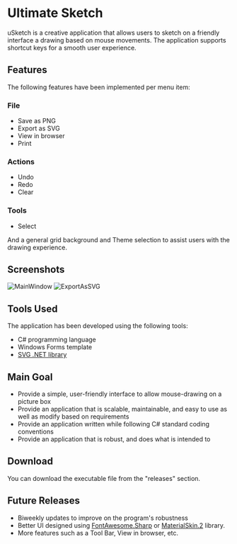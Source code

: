 # Ultimate Sketch

uSketch is a creative application that allows users to sketch on a friendly interface a drawing based on mouse movements. The application supports shortcut keys for a smooth user experience. 

## Features

The following features have been implemented per menu item:

### File

- Save as PNG
- Export as SVG
- View in browser
- Print

### Actions

- Undo
- Redo
- Clear

### Tools

- Select

And a general grid background and Theme selection to assist users with the drawing experience.

## Screenshots
![MainWindow](https://user-images.githubusercontent.com/95984302/234829073-bd78f238-80ef-4214-bdd0-a57fb62e1c0c.png)
![ExportAsSVG](https://user-images.githubusercontent.com/95984302/234828450-2fda9c34-9490-4b7b-b21a-6a9992dfb77a.png)

## Tools Used

The application has been developed using the following tools:

- C# programming language
- Windows Forms template
- [SVG .NET library](https://svg-net.github.io/SVG/)

## Main Goal

- Provide a simple, user-friendly interface to allow mouse-drawing on a picture box
- Provide an application that is scalable, maintainable, and easy to use as well as modify based on requirements
- Provide an application written while following C# standard coding conventions
- Provide an application that is robust, and does what is intended to

## Download

You can download the executable file from the "releases" section. 

## Future Releases

- Biweekly updates to improve on the program's robustness
- Better UI designed using [FontAwesome.Sharp](https://www.nuget.org/packages/FontAwesome.Sharp/) or [MaterialSkin.2](https://www.nuget.org/packages/MaterialSkin.2/) library.
- More features such as a Tool Bar, View in browser, etc.
